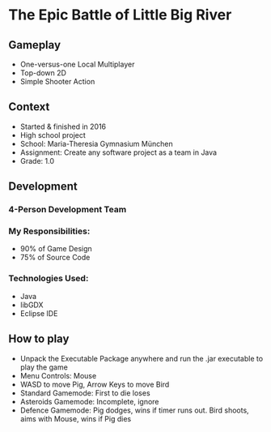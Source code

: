 # The Epic Battle of Little Big River

## Gameplay
- One-versus-one Local Multiplayer
- Top-down 2D
- Simple Shooter Action

## Context
- Started & finished in 2016
- High school project
- School: Maria-Theresia Gymnasium München
- Assignment: Create any software project as a team in Java
- Grade: 1.0 

## Development
### 4-Person Development Team
### My Responsibilities:
- 90% of Game Design
- 75% of Source Code
### Technologies Used:
- Java
- libGDX
- Eclipse IDE


## How to play
- Unpack the Executable Package anywhere and run the .jar executable to play the game  
- Menu Controls: Mouse  
- WASD to move Pig, Arrow Keys to move Bird  
- Standard Gamemode: First to die loses
- Asteroids Gamemode: Incomplete, ignore
- Defence Gamemode: Pig dodges, wins if timer runs out. Bird shoots, aims with Mouse, wins if Pig dies
